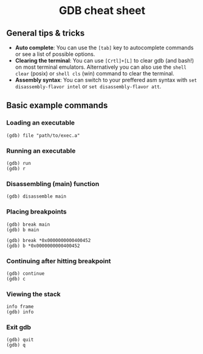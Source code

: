<h1 align="center">GDB cheat sheet</h1>

## General tips & tricks

- **Auto complete**: You can use the `[tab]` key to autocomplete commands or see a list of possible options.
- **Clearing the terminal**: You can use `[Crtl]+[L]` to clear gdb (and bash!) on most terminal emulators. Alternatively you can also use the `shell clear` (posix) or `shell cls` (win) command to clear the terminal.
- **Assembly syntax**: You can switch to your preffered asm syntax with `set disassembly-flavor intel` or `set disassembly-flavor att`.

## Basic example commands

### Loading an executable

```
(gdb) file "path/to/exec.a"
```

### Running an executable

```
(gdb) run
(gdb) r
```

### Disassembling (main) function

```
(gdb) disassemble main
```

### Placing breakpoints
```
(gdb) break main
(gdb) b main
```
```
(gdb) break *0x0000000000400452
(gdb) b *0x0000000000400452
```

### Continuing after hitting breakpoint
```
(gdb) continue
(gdb) c
```

### Viewing the stack
```
info frame
(gdb) info
```

### Exit gdb
```
(gdb) quit
(gdb) q
```

